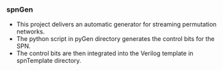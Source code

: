 ### spnGen

* This project delivers an automatic generator for streaming permutation networks.
* The python script in pyGen directory generates the control bits for the SPN.
* The control bits are then integrated into the Verilog template in spnTemplate directory.

